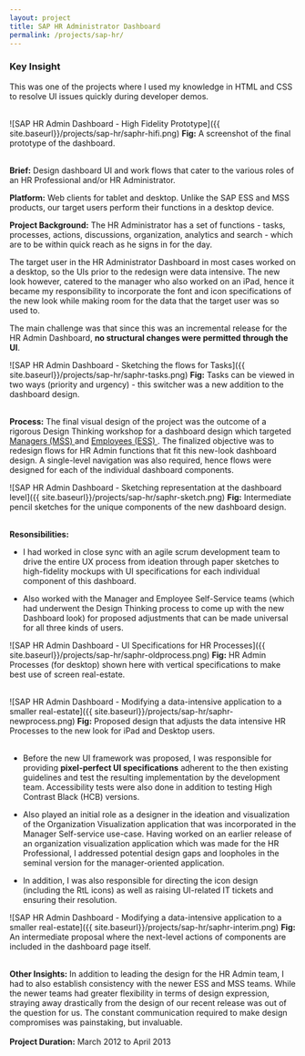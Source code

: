 ```yaml
---
layout: project
title: SAP HR Administrator Dashboard
permalink: /projects/sap-hr/
---
```

<div class = "key-insight">
<h3 class = "key-insight">Key Insight</h3>
This was one of the projects where I used my knowledge in HTML and CSS to resolve UI issues quickly during developer demos.
</div>
<br />

![SAP HR Admin Dashboard - High Fidelity Prototype]({{ site.baseurl}}/projects/sap-hr/saphr-hifi.png)
<span class = "figure-description">
**Fig:** A screenshot of the final prototype of the dashboard.
</span><br /><br />

**Brief:** Design dashboard UI and work flows that cater to the various roles of an HR Professional and/or HR Administrator.

**Platform:** Web clients for tablet and desktop. Unlike the SAP ESS and MSS products, our target users perform their functions in a desktop device.

**Project Background:** The HR Administrator has a set of functions - tasks, processes, actions, discussions, organization, analytics and search - which are to be within quick reach as he signs in for the day.

The target user in the HR Administrator Dashboard in most cases worked on a desktop, so the UIs prior to the redesign were data intensive. The new look however, catered to the manager who also worked on an iPad, hence it became my responsibility to incorporate the font and icon specifications of the new look while making room for the data that the target user was so used to.

The main challenge was that since this was an incremental release for the HR Admin Dashboard, **no structural changes were permitted through the UI**.

![SAP HR Admin Dashboard - Sketching the flows for Tasks]({{ site.baseurl}}/projects/sap-hr/saphr-tasks.png)
<span class = "figure-description">
**Fig:** Tasks can be viewed in two ways (priority and urgency) - this switcher was a new addition to the dashboard design.
</span><br /><br />

**Process:** The final visual design of the project was the outcome of a rigorous Design Thinking workshop for a dashboard design which targeted
<a href="http://www.sap.com/solution/lob/hr/software/manager-self-service/index.html" class="underlined-link" target= "blank">
Managers (MSS)
<span class="fa fa-external-link no-underline"></span></a> and <a href="http://www.sap.com/solution/lob/hr/software/employee-self-service/index.html" class="underlined-link" target= "blank">
Employees (ESS)
<span class="fa fa-external-link no-underline"></span></a>. The finalized objective was to redesign flows for HR Admin functions that fit this new-look dashboard design. A single-level navigation was also required, hence flows were designed for each of the individual dashboard components.

![SAP HR Admin Dashboard - Sketching representation at the dashboard level]({{ site.baseurl}}/projects/sap-hr/saphr-sketch.png)
<span class = "figure-description">
**Fig:** Intermediate pencil sketches for the unique components of the new dashboard design.
</span><br /><br />

**Resonsibilities:**

* I had worked in close sync with an agile scrum development team to drive the entire UX process from ideation through paper sketches to high-fidelity mockups with UI specifications for each individual component of this dashboard.

* Also worked with the Manager and Employee Self-Service teams (which had underwent the Design Thinking process to come up with the new Dashboard look) for proposed adjustments that can be made universal for all three kinds of users.

![SAP HR Admin Dashboard - UI Specifications for HR Processes]({{ site.baseurl}}/projects/sap-hr/saphr-oldprocess.png)
<span class = "figure-description">
**Fig:** HR Admin Processes (for desktop) shown here with vertical specifications to make best use of screen real-estate.
</span><br /><br />

![SAP HR Admin Dashboard - Modifying a data-intensive application to a smaller real-estate]({{ site.baseurl}}/projects/sap-hr/saphr-newprocess.png)
<span class = "figure-description">
**Fig:** Proposed design that adjusts the data intensive HR Processes to the new look for iPad and Desktop users.
</span><br /><br />

* Before the new UI framework was proposed, I was responsible for providing **pixel-perfect UI specifications** adherent to the then existing guidelines and test the resulting implementation by the development team. Accessibility tests were also done in addition to testing High Contrast Black (HCB) versions.

* Also played an initial role as a designer in the ideation and visualization of the Organization Visualization application that was incorporated in the Manager Self-service use-case. Having worked on an earlier release of an organization visualization application which was made for the HR Professional, I addressed potential design gaps and loopholes in the seminal version for the manager-oriented application.

* In addition, I was also responsible for directing the icon design (including the RtL icons) as well as raising UI-related IT tickets and ensuring their resolution.

![SAP HR Admin Dashboard - Modifying a data-intensive application to a smaller real-estate]({{ site.baseurl}}/projects/sap-hr/saphr-interim.png)
<span class = "figure-description">
**Fig:** An intermediate proposal where the next-level actions of components are included in the dashboard page itself.
</span><br /><br />

**Other Insights:** In addition to leading the design for the HR Admin team, I had to also establish consistency with the newer ESS and MSS teams. While the newer teams had greater flexibility in terms of design expression, straying away drastically from the design of our recent release was out of the question for us. The constant communication required to make design compromises was painstaking, but invaluable.
<br /><br />
**Project Duration:** March 2012 to April 2013
<br /><br />
<br /><br />
